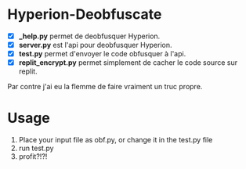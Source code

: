 # Hyperion-Deobfuscate

- [x] **_help.py** permet de deobfusquer Hyperion.
- [x] **server.py** est l'api pour deobfusquer Hyperion.
- [x] **test.py** permet d'envoyer le code obfusquer à l'api.
- [x] **replit_encrypt.py** permet simplement de cacher le code source sur replit.

Par contre j'ai eu la flemme de faire vraiment un truc propre.

# Usage
1. Place your input file as obf.py, or change it in the test.py file
2. run test.py
3. profit?!?!
